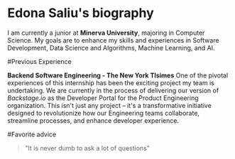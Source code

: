 # Edona Saliu's biography 

I am currently a junior at **Minerva University**, majoring in Computer Science. My goals are to enhance my skills and experiences in Software Development, Data Science and Algorithms, Machine Learning, and AI. 

#Previous Experience

 **Backend Software Engineering - The New York Tlsimes**
One of the pivotal experiences of this internship has been the exciting project my team is undertaking. We are currently in the process of delivering our version of *Backstage.io* as the Developer Portal for the Product Engineering organization. This isn't just any project – it's a transformative initiative designed to revolutionize how our Engineering teams collaborate, streamline processes, and enhance developer experience.

#Favorite advice

> "It is never dumb to ask a lot of questions"

